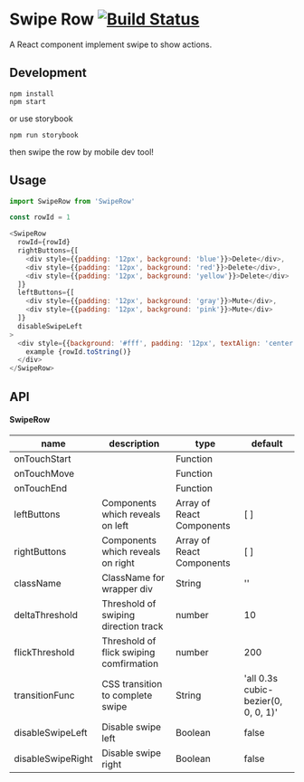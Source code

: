 Swipe Row [![Build Status](https://travis-ci.org/shiminshen/react-swipe-row.svg?branch=master)](https://travis-ci.org/shiminshen/react-swipe-row)
===

A React component implement swipe to show actions.

Development
---

    npm install
    npm start

or use storybook

    npm run storybook

then swipe the row by mobile dev tool!

Usage
---

```javascript
import SwipeRow from 'SwipeRow'

const rowId = 1

<SwipeRow
  rowId={rowId}
  rightButtons={[
    <div style={{padding: '12px', background: 'blue'}}>Delete</div>,
    <div style={{padding: '12px', background: 'red'}}>Delete</div>,
    <div style={{padding: '12px', background: 'yellow'}}>Delete</div>
  ]}
  leftButtons={[
    <div style={{padding: '12px', background: 'gray'}}>Mute</div>,
    <div style={{padding: '12px', background: 'pink'}}>Mute</div>
  ]}
  disableSwipeLeft
>
  <div style={{background: '#fff', padding: '12px', textAlign: 'center'}}>
    example {rowId.toString()}
  </div>
</SwipeRow>

```
API
---

#### SwipeRow
| name                   | description            | type    | default |
|------------------------|------------------------|--------- |---------|
|  onTouchStart          |                        | Function |         |
|  onTouchMove           |                        | Function |         |
|  onTouchEnd            |                        | Function |         |
|  leftButtons           | Components which reveals on left  | Array of React Components   | [ ] |
|  rightButtons          | Components which reveals on right | Array of React Components   | [ ] |
|  className             | ClassName for wrapper div  | String   |''       |
|  deltaThreshold        | Threshold of swiping direction track | number | 10       |
|  flickThreshold        | Threshold of flick swiping comfirmation | number | 200      |
|  transitionFunc        | CSS transition to complete swipe | String | 'all 0.3s cubic-bezier(0, 0, 0, 1)' |
|  disableSwipeLeft      | Disable swipe left     | Boolean  | false |
|  disableSwipeRight     | Disable swipe right    | Boolean  | false |

